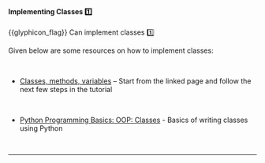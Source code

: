 <div id="title">

#### Implementing Classes :one:

</div>

<span id="prereqs"><dynamic-panel src="../../oopDesign/classes/basic/unit-inElsewhere-asFlat.md" boilerplate header="%%{{glyphicon_education}} Design → OOP → Classes → Basic%%" /></span>

<span id="outcomes">{{glyphicon_flag}} Can implement classes :one:</span>

<div id="body">

Given below are some resources on how to implement classes:

<tabs> 
  <tab header="Java">

* [Classes, methods, variables](https://docs.oracle.com/javase/tutorial/java/javaOO/classdecl.html) – Start from the linked page and follow the next few steps in the tutorial

  </tab>
  <tab header="Python">

* [Python Programming Basics: OOP: Classes](https://nus-te3201.github.io/website/programming/toc/oop.html#classes) - Basics of writing classes using Python

  </tab>
</tabs><hr>

</div>

<div id="extras">
</div>
